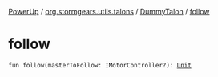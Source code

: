[PowerUp](../../index.md) / [org.stormgears.utils.talons](../index.md) / [DummyTalon](index.md) / [follow](./follow.md)

# follow

`fun follow(masterToFollow: IMotorController?): `[`Unit`](https://kotlinlang.org/api/latest/jvm/stdlib/kotlin/-unit/index.html)